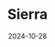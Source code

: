 ---  
layout: startup_page  
title: "Sierra"  
id: "sierra.ai"  
permalink: "/sierrasierra.ai10282024/"  
website: "https://sierra.ai/"  
funding_round: ""  
funding_amount: "$175M"  
investors: "Greenoaks Capital, ICONIQ, Thrive Capital"  
about: "Sierra is an AI startup that sells AI-powered customer service chatbots to brands. Its platform connects to other enterprise systems to automate tasks and claims to be less susceptible to AI hallucinations than competitors. Sierra allows customers to customize the AI's personality to match their brand."  
markets: "AI, Customer Service, Artificial Intelligence (AI), Enterprise Software, SaaS, Business/Productivity Software, Big Data, Artificial Intelligence & Machine Learning"  
hq: "San Francisco, California, United States"  
founded_year: "2023"  
linkedin: "https://www.linkedin.com/company/sierra"  
twitter: "https://twitter.com/sierraplatform"  
instagram: ""  
facebook: ""  
crunchbase: "https://www.crunchbase.com/organization/sierra-1124"  
pitchbook: "https://pitchbook.com/profiles/company/562083-22"  

date_display: "28-Oct-2024"  
date: "2024-10-28"

# SEO Optimization  
meta_title: "Sierra -  Funding ($175M)"  
meta_description: "Sierra, Sierra is an AI startup that sells AI-powered customer service chatbots to brands. Its platform connects to other enterprise systems to automate tasks..."  
meta_keywords: "Sierra, AI, Customer Service, Artificial Intelligence (AI), Enterprise Software, SaaS, Business/Productivity Software, Big Data, Artificial Intelligence & Machine Learning,  funding"  
canonical_url: "https://startup.projectstartups.com/sierrasierra.ai10282024/"  
---